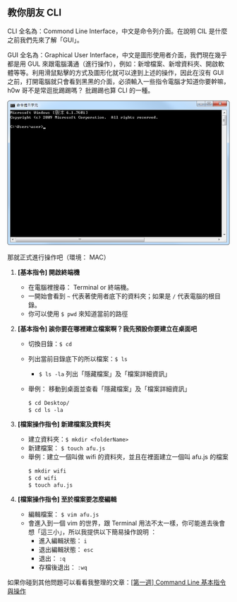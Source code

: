 ## 教你朋友 CLI

CLI 全名為：Commond Line Interface，中文是命令列介面。在說明 CIL 是什麼之前我們先來了解「GUI」。

GUI 全名為：Graphical  User Interface，中文是圖形使用者介面，我們現在幾乎都是用 GUL 來跟電腦溝通（進行操作），例如：新增檔案、新增資料夾、開啟軟體等等。利用滑鼠點擊的方式及圖形化就可以達到上述的操作，因此在沒有 GUI 之前，打開電腦就只會看到黑黑的介面，必須輸入一些指令電腦才知道你要幹嘛，h0w 哥不是常逛批踢踢嗎？ 批踢踢也算 CLI 的一種。

![create pull request](./images/hw3-1.png)


那就正式進行操作吧（環境： MAC）

1. **\[基本指令] 開啟終端機**
    * 在電腦裡搜尋： Terminal or 終端機。
    * 一開始會看到 `~` 代表著使用者底下的資料夾；如果是 `/` 代表電腦的根目錄。
    * 你可以使用 `$ pwd` 來知道當前的路徑

2. **\[基本指令] 誒你要在哪裡建立檔案啊？我先預設你要建立在桌面吧**
    * 切換目錄：`$ cd` 
    * 列出當前目錄底下的所以檔案：`$ ls` 
        * `$ ls -la` 列出「隱藏檔案」及「檔案詳細資訊」


    * 舉例： 移動到桌面並查看「隱藏檔案」及「檔案詳細資訊」
        ```
        $ cd Desktop/
        $ cd ls -la
        ```

3. **\[檔案操作指令] 新建檔案及資料夾**
    * 建立資料夾：`$ mkdir <folderName>` 
    * 新建檔案： `$ touch afu.js`
    * 舉例：建立一個叫做 wifi 的資料夾，並且在裡面建立一個叫 afu.js 的檔案
        ```
        $ mkdir wifi
        $ cd wifi
        $ touch afu.js
        ```
4. **\[檔案操作指令] 至於檔案要怎麼編輯**
   * 編輯檔案： `$ vim afu.js`
   * 會進入到一個 vim 的世界，跟 Terminal 用法不太一樣，你可能進去後會想「這三小」，所以我提供以下簡易操作說明  ：
        * 進入編輯狀態： `i`
        * 退出編輯狀態： `esc`
        * 退出： `:q`
        * 存檔後退出： `:wq`

如果你碰到其他問題可以看看我整理的文章：[[第一週] Command Line 基本指令與操作](https://medium.com/@miahsuwork/%E7%AC%AC%E4%B8%80%E9%80%B1-command-line-%E5%9F%BA%E6%9C%AC%E6%8C%87%E4%BB%A4%E8%88%87%E6%93%8D%E4%BD%9C-f4da8bcfdfa) 

